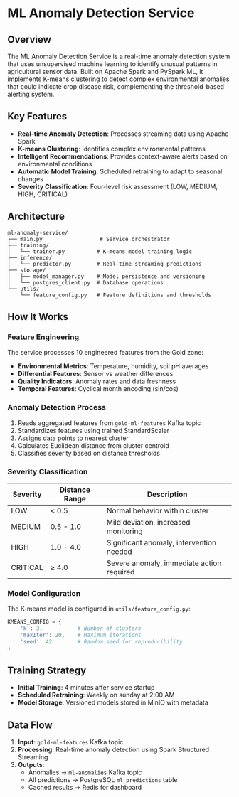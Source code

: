 # ML Anomaly Detection Service

## Overview

The ML Anomaly Detection Service is a real-time anomaly detection system that uses unsupervised machine learning to identify unusual patterns in agricultural sensor data. Built on Apache Spark and PySpark ML, it implements K-means clustering to detect complex environmental anomalies that could indicate crop disease risk, complementing the threshold-based alerting system.

## Key Features

- **Real-time Anomaly Detection**: Processes streaming data using Apache Spark
- **K-means Clustering**: Identifies complex environmental patterns
- **Intelligent Recommendations**: Provides context-aware alerts based on environmental conditions
- **Automatic Model Training**: Scheduled retraining to adapt to seasonal changes
- **Severity Classification**: Four-level risk assessment (LOW, MEDIUM, HIGH, CRITICAL)

## Architecture

```
ml-anomaly-service/
├── main.py                  # Service orchestrator 
├── training/
│   └── trainer.py          # K-means model training logic
├── inference/
│   └── predictor.py        # Real-time streaming predictions
├── storage/
│   ├── model_manager.py    # Model persistence and versioning
│   └── postgres_client.py  # Database operations
└── utils/
    └── feature_config.py   # Feature definitions and thresholds
```

## How It Works

### Feature Engineering
The service processes 10 engineered features from the Gold zone:
- **Environmental Metrics**: Temperature, humidity, soil pH averages
- **Differential Features**: Sensor vs weather differences
- **Quality Indicators**: Anomaly rates and data freshness
- **Temporal Features**: Cyclical month encoding (sin/cos)

### Anomaly Detection Process
1. Reads aggregated features from `gold-ml-features` Kafka topic
2. Standardizes features using trained StandardScaler
3. Assigns data points to nearest cluster
4. Calculates Euclidean distance from cluster centroid
5. Classifies severity based on distance thresholds

### Severity Classification

| Severity | Distance Range | Description |
|----------|----------------|-------------|
| LOW | < 0.5 | Normal behavior within cluster |
| MEDIUM | 0.5 - 1.0 | Mild deviation, increased monitoring |
| HIGH | 1.0 - 4.0 | Significant anomaly, intervention needed |
| CRITICAL | ≥ 4.0 | Severe anomaly, immediate action required |

### Model Configuration

The K-means model is configured in `utils/feature_config.py`:

```python
KMEANS_CONFIG = {
    'k': 3,           # Number of clusters
    'maxIter': 20,    # Maximum iterations
    'seed': 42        # Random seed for reproducibility
}
```

## Training Strategy

- **Initial Training**: 4 minutes after service startup
- **Scheduled Retraining**: Weekly on sunday at 2:00 AM
- **Model Storage**: Versioned models stored in MinIO with metadata

## Data Flow

1. **Input**: `gold-ml-features` Kafka topic
2. **Processing**: Real-time anomaly detection using Spark Structured Streaming
3. **Outputs**:
   - Anomalies → `ml-anomalies` Kafka topic
   - All predictions → PostgreSQL `ml_predictions` table
   - Cached results → Redis for dashboard
